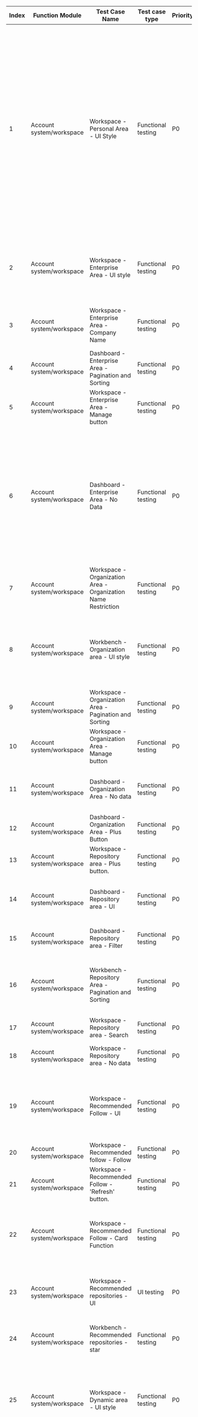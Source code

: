 | Index | Function Module | Test Case Name | Test case type | Priority | Precondition | Step description | Expected result | Remarks |
| - | - | - | - | - | - | - | - | - |
| 1 | Account system/workspace | Workspace - Personal Area - UI Style | Functional testing | P0 | Home page dashboard after login | 1. Display avatar, username, click<br>2. Display personal homepage, click<br>3. Set icon, click<br>4. Repositories - Display the number of created or joined repositories and click<br>5. Display pull requests and the number of PRs, click.<br>6. Click on Issues and the number<br>7. Click on Code Snippets and number<br>8. Click "My Starred Collections" and the number | 1. Refresh the page<br>2. Go to the personal homepage.<br>3. Go to the personal center, account management interface<br>4. Redirect to Repository Dashboard<br>5. Go to the PR workbench interface<br>6. Jump to the issue dashboard interface<br>7. Jump to code snippet page<br>8. Jump to My Starred Collections page |  |
| 2 | Account system/workspace | Workspace - Enterprise Area - UI style | Functional testing | P0 | Home page dashboard after login | 1. Display the company name/repository quantity/pull request quantity/task quantity, click on the card area. | 1. Jump to the internal page of the enterprise |  |
| 3 | Account system/workspace | Workspace - Enterprise Area - Company Name | Functional testing | P0 | Home page dashboard after login |  | 1. The name is a maximum of 35 characters long and will be displayed on multiple lines if it exceeds one line...<br>2. Name should be at least 2 characters |  |
| 4 | Account system/workspace | Dashboard - Enterprise Area - Pagination and Sorting | Functional testing | P0 | Home page dashboard after login |  | 1. Display a maximum of 10 items in the column |  |
| 5 | Account system/workspace | Workspace - Enterprise Area - Manage button | Functional testing | P0 | Home page dashboard after login | 1. Click on the 'Manage' button | Navigate to the Manage Enterprise List page |  |
| 6 | Account system/workspace | Dashboard - Enterprise Area - No Data | Functional testing | P0 | Home page dashboard after login | 1. Display the text: 'No enterprise joined yet. Learn about Gitee Enterprise or create a free enterprise edition'<br>2. Click 'Learn about Gitee Enterprise Edition'<br>3. Click '创建免费企业版' (create free enterprise version) | 1. Page display normally<br>2. Go to enterprise landing page<br>3. Jump to enterprise creation page |  |
| 7 | Account system/workspace | Workspace - Organization Area - Organization Name Restriction | Functional testing | P0 | Home page dashboard after login |  | 1. Maximum 30 characters<br>2. Minimum 2 characters |  |
| 8 | Account system/workspace | Workbench - Organization area - UI style | Functional testing | P0 | Home page dashboard after login | 1. Display the organization name exceeding..., display member permissions, display the enterprise team with the enterprise icon. |  |  |
| 9 | Account system/workspace | Workspace - Organization Area - Pagination and Sorting | Functional testing | P0 | Home page dashboard after login |  | 1. Display up to 5 items. |  |
| 10 | Account system/workspace | Workspace - Organization Area - Manage button | Functional testing | P0 | Home page dashboard after login | 1. Click on the 'Manage' button | Jump to the organization management list interface |  |
| 11 | Account system/workspace | Dashboard - Organization Area - No data | Functional testing | P0 | Home page dashboard after login | 1. Display the text: "No organization yet, create now"<br>2. Click 'Create Now' | 1. Page copy displays correctly<br>2. Jump to the create organization page |  |
| 12 | Account system/workspace | Dashboard - Organization Area - Plus Button | Functional testing | P0 | Home page dashboard after login | 1. Click + icon | 1. Jump to the create organization page |  |
| 13 | Account system/workspace | Workspace - Repository area - Plus button. | Functional testing | P0 | Home page dashboard after login | 1. Click + icon | 1. Jump to the create repository page |  |
| 14 | Account system/workspace | Dashboard - Repository area - UI | Functional testing | P0 | Home page dashboard after login |  | 1. Display public/private filter projects<br>2. Personal repository only displays the name<br>3. Show xx/repository name in the 'Organized or Joined Repositories' |  |
| 15 | Account system/workspace | Dashboard - Repository area - Filter | Functional testing | P0 | Home page dashboard after login | 1. Clicked 'Public'<br>2. Click on private | Only display public repositories<br>2. Only show private repositories |  |
| 16 | Account system/workspace | Workbench - Repository Area - Pagination and Sorting | Functional testing | P0 | Home page dashboard after login | 1. Display 5 items per page for repositories, click 'Load More'<br>2. Sort by repository's update time | 1. Show 5 items |  |
| 17 | Account system/workspace | Workspace - Repository area - Search | Functional testing | P0 | Home page dashboard after login | Click Search | Display search box for searching |  |
| 18 | Account system/workspace | Workspace - Repository area - No data | Functional testing | P0 | Home page dashboard after login | 1. Public, no data<br>2. Private with no data | 1. Have Not Contributed to Any Public Repositories Yet<br>2. No private repositories have been starred yet |  |
| 19 | Account system/workspace | Workspace - Recommended Follow - UI | Functional testing | P0 | Home page dashboard after login |  | 1. Display avatar/nickname/bio/follow button/refresh button<br>2. Display the name in one line. If it exceeds...<br>3. Introduction displayed in a single line. Overflow...<br>4. Display a maximum of 5 items, with no minimum display |  |
| 20 | Account system/workspace | Workspace - Recommended follow - Follow | Functional testing | P0 | Home page dashboard after login | 1. Click 'Follow'<br>2. Click on follow | 1. Display 'Followed'<br>2. Display follow |  |
| 21 | Account system/workspace | Workspace - Recommended Follow - 'Refresh' button. | Functional testing | P0 | Home page dashboard after login | Click on the 'Change Batch' button | Refresh user |  |
| 22 | Account system/workspace | Workspace - Recommended Follow - Card Function | Functional testing | P0 | Home page dashboard after login | 1. Hover over the avatar/nickname to display the user details card<br>2. Click on the avatar/nickname | 1. The card displays Avatar/Nickname/@Username/Follow button/Open Source Organization<br>2. Jump to personal home page |  |
| 23 | Account system/workspace | Workspace - Recommended repositories - UI | UI testing | P0 | Home page dashboard after login |  | 1. Display the repository name in one line if it exceeds...<br>2. Introduction displays 3 lines and exceeds...<br>3. star button / star count<br>4. Display recommended icon<br>5. Display 5 messages |  |
| 24 | Account system/workspace | Workbench - Recommended repositories - star | Functional testing | P0 | Home page dashboard after login | 1. Click star<br>2. Click again | 1. Show a popup, successfully starred and added to the following star collections, star count +1<br>2. Unstar the repository, star count -1 |  |
| 25 | Account system/workspace | Workspace - Dynamic area - UI style | Functional testing | P0 | Home page dashboard after login |  | 1. Display timeline, today, yesterday, date: 2022-06-01.<br>2. User's avatar and name<br>3. Hover over the user avatar and name to display detailed information card<br>4. Display relevant content<br>5. Display time: x minutes ago, x days ago, x months ago<br>6. Display hyperlink and click to navigate to the corresponding page |  |
| 26 | Account system/workspace | Workspace - Dynamic area - Detailed information card | Functional testing | P0 | Home page dashboard after login | Hover over the avatar or nickname | 1. Display avatar, nickname @path, follow button<br>2. The open-source organization xx name, click on the hyperlink to jump to the organization details page, if not, it will not be displayed.<br>3. Click Follow, it shows Unfollow, click again, it shows Follow<br>4. Click on the avatar nickname, @path jumps to the personal homepage<br>5. If there are multiple open-source organizations, only the latest one is displayed |  |
| 27 | Account system/workspace | Workspace - Dynamic area - Display related content | Functional testing | P0 | Home page dashboard after login | 1. Comment on PR, issue content<br>2. Create PR information<br>3. Create issue information<br>4. Push information<br>5. Change task status<br>6. Accept<br>7. star<br>8. Close pr<br>9. Delete information<br>10. Post comment<br>11. Follow information<br>12. Add information<br>13. Create Project<br>14. Create repository<br>15. Reopen<br>16. Force push<br>17. Clear information | 1. Commented on openEuler/mugen's Pull Request !486 postfix_configure<br>2. Created Pull Request !110 to update README plan in the openEuler/gazelle repository.<br>3. Created task #I5QR5E in openEuler/kernel. The 4.19 kernel is being processed.<br>4. Pushed to the master branch of AnyLine/anyline-simple<br>5. Changed the status of the openEuler/releas task #I5OGI2 openEuler-release to completed<br>6. Accepted Pull Request !4 from free enterprise/asdfs with XXX<br>7. Starred SeekFree/逐飞科技RT1064 open source library<br>8. Closed Pull Request !4065 for openEuler/community<br>9. Deleted the lc/automation branch of the repository '开源中国/gitee-ent-web' due to...<br>10. Commented on Gitee/Weekly Featured Collection: Jianmu's comment<br>11. Followed the user Wang Moutou<br>12. Joined piaopiao/da-505m.<br>13. Created project 'Sample Project'<br>14. Created aa/First Enterprise Repository (example)<br>15. Reopened the Pull Request of original enterprise team 11/Is Archmage!1, delete the repository after forking<br>16. Forced push to the master branch of opensourcechina/gitee_cypress_ui<br>17. Cleared the Huhu/UI automation created repository 818 |  |
| 28 | Account system/workspace | Workspace - Dynamic area - Related content can be jumped | Functional testing | P0 | Home page dashboard after login | 1. Click on Repository Name<br>2. Click on PR name<br>3. Branch name<br>4. Enter task name<br>5. Mention user nickname<br>6. Commit information<br>7. CI build related information | 1. Navigate to the corresponding repository page<br>2. Go to the corresponding PR details page<br>3. Jump to the branch interface of the corresponding repository<br>4. Go to task details page<br>5. Jump to the user's personal homepage<br>6. Jump to the submission details page<br>7. Jump to the PR details page |  |
| 29 | Account system/workspace | Workbench -- Dynamic area -- Pagination | Functional testing | P0 | Home page dashboard after login | 1. Display 20 items per page, click "Load More"<br>2. After all loading is complete | 1. Load 20 pieces of information<br>2. Display text: No more |  |
| 30 | Account system/workspace | Workbench - Dynamic area - Hidden feature | Functional testing | P0 | Home page dashboard after login | 1. Hide the display after more than 2 consecutive push messages<br>2. After closing the information jump more than 2 times, hide the information<br>3. Star the repository more than 2 times in a row to hide information<br>4. Click on the 'Expand and View' button<br>5. Hide information if more than 2 issues are created consecutively | 1. 5 push messages are hidden, expand to view button<br>2. 4 pr messages are hidden, expand to view button<br>3. 5 repository information is hidden, click on the expand button to view<br>4. Display 20 items, load every 20 items<br>5. 5 issues information has been hidden, expand to view button |  |
| 31 | Account system/workspace | Dashboard - Dynamic Area - No Information | Functional testing | P0 | Home page dashboard after login |  | Display message: No data available |  |
| 32 | Account system/workspace | Dashboard - Recommended Repositories - Change Batch | Functional testing | P0 | After logging in, go to the homepage dashboard | Click '换一批' button | Refresh data |  |
| 33 | Account system/workspace | Workbench - Recommended Repositories - Starred Collections Card - UI | Functional testing | P0 | After logging in, go to the homepage dashboard | Click star | 1. Display the name of the star collection, the number of repositories under the star collection, and the + button<br>2. Exceeds one line display...<br>3. Create a favorite collection button<br>4. Close button<br>5. Display 5, drop-down display, data |  |
| 34 | Account system/workspace | Workspace - Recommended repositories - Star selection card - Empty | Functional testing | P0 | After logging in, go to the homepage dashboard | Click star | Display text: Click the 'Create Star Collection' below |  |
| 35 | Account system/workspace | Workspace - Recommended repositories - Star collection card - Create a new star collection | Functional testing | P0 | After logging in, go to the homepage dashboard | Click the star and then click the New Collection button | 1. Show the input box with the prompt text: Please enter the name of the starred collection, and the new button is grayed out.<br>2. After entering the name, highlight the "New" button<br>3. Click on the 'New' button and create a new one successfully, ranking first |  |
| 36 | Account system/workspace | Workspace - Recommended repository - Starred collection card - Create a new starred collection - Limitation | Functional testing | P1 | After logging in, go to the homepage dashboard | Click the star and then click the New Collection button | 1. Display word count of 35 characters, do not display if exceeded<br>2. Cannot be empty<br>3. Name cannot be duplicated<br>4. Support emojis and spaces |  |
| 37 | Account system/workspace | Dashboard - Recommended Repositories - Starred Collection Card - Quick Search | Functional testing | P0 | After logging in, go to the homepage dashboard | Clicking on star, exceeding 10 selected collections | 1. Display the quick search input box, support fuzzy search<br>2. Enter non-existing keywords to display empty<br>3. Enter an existing keyword to display related data |  |
| 38 | Account system/workspace | Workspace - Recommended Repositories - Starred Collections Card - Add to Starred Collections | Functional testing | P0 | After logging in, go to the homepage dashboard | Click star | 1. Click the + on the right side of Star Collections, increment the quantity by 1<br>2. Click + again, quantity -1 |  |
